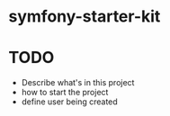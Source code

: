 symfony-starter-kit
===================

# TODO 
- Describe what's in this project
- how to start the project
- define user being created



